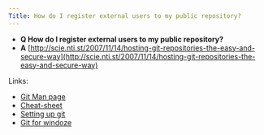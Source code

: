 ```yaml
---
Title: How do I register external users to my public repository?
---
```


- **Q How do I register external users to my public repository?**
- **A** [http://scie.nti.st/2007/11/14/hosting-git-repositories-the-easy-and-secure-way](http://scie.nti.st/2007/11/14/hosting-git-repositories-the-easy-and-secure-way)

Links:

-  [Git Man page](http://www.kernel.org/pub/software/scm/git/docs/gittutorial.html)
-  [Cheat-sheet](http://ktown.kde.org/%7Ezrusin/git/git-cheat-sheet-medium.png)
-  [Setting up git](http://vafer.org/blog/20080115011407)
-  [Git for windoze](http://github.com/guides/using-git-and-github-for-the-windows-for-newbies)
